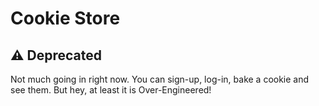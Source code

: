 # Cookie Store

## ⚠️ Deprecated

Not much going in right now.
You can sign-up, log-in, bake a cookie and see them.
But hey, at least it is Over-Engineered!
